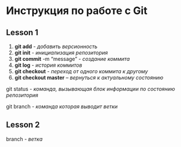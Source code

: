 # Инструкция по работе с Git

## Lesson 1
1. **git add** - *добавить версионность*
2. **git init** - *инициализация репозитория*
3. **git commit** -m “message” - *создание коммита*
4. **git log** - *история коммитов*
5. **git checkout** - *переход от одного коммита к другому*
6. **git checkout master** – *вернуться к актуальному состоянию*

git status - *команда, вызывающая блок информации по состоянию репозитория*

git branch - *команда которая выводит ветки*

## Lesson 2

branch - *ветка*
